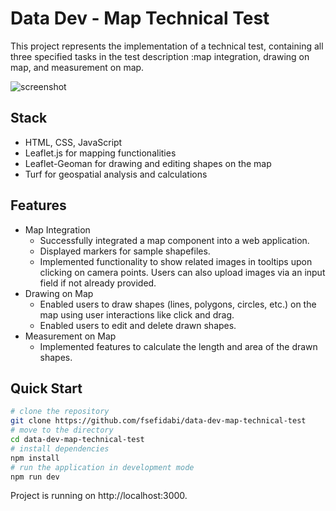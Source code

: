 # Data Dev - Map Technical Test

This project represents the implementation of a technical test, containing all three specified tasks in the test description :map integration, drawing on map, and measurement on map.

![screenshot](https://github.com/fsefidabi/data-dev-map-technical-test/blob/master/screenshot.png)

## Stack
- HTML, CSS, JavaScript
- Leaflet.js for mapping functionalities
- Leaflet-Geoman for drawing and editing shapes on the map
- Turf for geospatial analysis and calculations

## Features
- Map Integration
  - Successfully integrated a map component into a web application. 
  - Displayed markers for sample shapefiles.
  - Implemented functionality to show related images in tooltips upon clicking on camera points. Users can also upload images via an input field if not already provided.
- Drawing on Map
  - Enabled users to draw shapes (lines, polygons, circles, etc.) on the map using user interactions like click and drag.
  - Enabled users to edit and delete drawn shapes.
- Measurement on Map
  - Implemented features to calculate the length and area of the drawn shapes.
    

## Quick Start
```bash
# clone the repository
git clone https://github.com/fsefidabi/data-dev-map-technical-test
# move to the directory
cd data-dev-map-technical-test
# install dependencies
npm install
# run the application in development mode
npm run dev
```

Project is running on http://localhost:3000.
